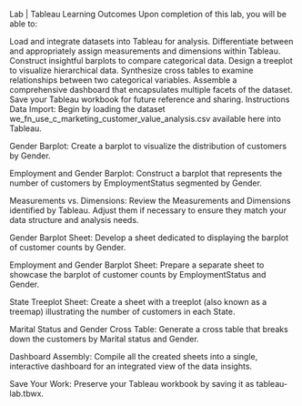 Lab | Tableau
Learning Outcomes
Upon completion of this lab, you will be able to:

Load and integrate datasets into Tableau for analysis.
Differentiate between and appropriately assign measurements and dimensions within Tableau.
Construct insightful barplots to compare categorical data.
Design a treeplot to visualize hierarchical data.
Synthesize cross tables to examine relationships between two categorical variables.
Assemble a comprehensive dashboard that encapsulates multiple facets of the dataset.
Save your Tableau workbook for future reference and sharing.
Instructions
Data Import: Begin by loading the dataset we_fn_use_c_marketing_customer_value_analysis.csv available here into Tableau.

Gender Barplot: Create a barplot to visualize the distribution of customers by Gender.

Employment and Gender Barplot: Construct a barplot that represents the number of customers by EmploymentStatus segmented by Gender.

Measurements vs. Dimensions: Review the Measurements and Dimensions identified by Tableau. Adjust them if necessary to ensure they match your data structure and analysis needs.

Gender Barplot Sheet: Develop a sheet dedicated to displaying the barplot of customer counts by Gender.

Employment and Gender Barplot Sheet: Prepare a separate sheet to showcase the barplot of customer counts by EmploymentStatus and Gender.

State Treeplot Sheet: Create a sheet with a treeplot (also known as a treemap) illustrating the number of customers in each State.

Marital Status and Gender Cross Table: Generate a cross table that breaks down the customers by Marital status and Gender.

Dashboard Assembly: Compile all the created sheets into a single, interactive dashboard for an integrated view of the data insights.

Save Your Work: Preserve your Tableau workbook by saving it as tableau-lab.tbwx.
